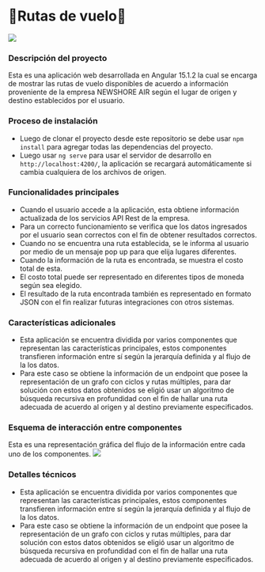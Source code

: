 # 🛫Rutas de vuelo🛬

![](https://i.imgur.com/loeDS2W.png)

### Descripción del proyecto
Esta es una aplicación web desarrollada en Angular 15.1.2 la cual se encarga de mostrar las rutas de vuelo disponibles de acuerdo a información proveniente de la empresa NEWSHORE AIR según el lugar de origen y destino establecidos por el usuario.

### Proceso de instalación
- Luego de clonar el proyecto desde este repositorio se debe usar `npm install` para agregar todas las dependencias del proyecto. 
- Luego usar `ng serve` para usar el servidor de desarrollo en `http://localhost:4200/`, la aplicación se recargará automáticamente si cambia cualquiera de los archivos de origen.

### Funcionalidades principales
- Cuando el usuario accede a la aplicación, esta obtiene información actualizada de los servicios API Rest de la empresa.
- Para un correcto funcionamiento se verifica que los datos ingresados por el usuario sean correctos con el fin de obtener resultados correctos.
- Cuando no se encuentra una ruta establecida, se le informa al usuario por medio de un mensaje pop up para que elija lugares diferentes.
- Cuando la información de la ruta es encontrada, se muestra el costo total de esta.
- El costo total puede ser representado en diferentes tipos de moneda según sea elegido.
- El resultado de la ruta encontrada también es representado en formato JSON con el fin realizar futuras integraciones con otros sistemas.

### Características adicionales
- Esta aplicación se encuentra dividida por varios componentes que representan las características principales, estos componentes transfieren información entre sí según la jerarquía definida y al flujo de la los datos.
- Para este caso se obtiene la información de un endpoint que posee la representación de un grafo con ciclos y rutas múltiples, para dar solución con estos datos obtenidos se eligió usar un algoritmo de búsqueda recursiva en profundidad con el fin de hallar una ruta adecuada de acuerdo al origen y al destino previamente especificados.

### Esquema de interacción entre componentes
Esta es una representación gráfica del flujo de la información entre cada uno de los componentes.
![](https://i.imgur.com/zcdaMGN.png)

### Detalles técnicos
- Esta aplicación se encuentra dividida por varios componentes que representan las características principales, estos componentes transfieren información entre sí según la jerarquía definida y al flujo de la los datos.
- Para este caso se obtiene la información de un endpoint que posee la representación de un grafo con ciclos y rutas múltiples, para dar solución con estos datos obtenidos se eligió usar un algoritmo de búsqueda recursiva en profundidad con el fin de hallar una ruta adecuada de acuerdo al origen y al destino previamente especificados.